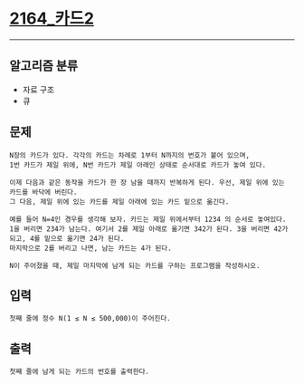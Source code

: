 # [2164_카드2](https://www.acmicpc.net/problem/2164)
---
## 알고리즘 분류
* 자료 구조
* 큐

## 문제
```
N장의 카드가 있다. 각각의 카드는 차례로 1부터 N까지의 번호가 붙어 있으며, 
1번 카드가 제일 위에, N번 카드가 제일 아래인 상태로 순서대로 카드가 놓여 있다.

이제 다음과 같은 동작을 카드가 한 장 남을 때까지 반복하게 된다. 우선, 제일 위에 있는 카드를 바닥에 버린다. 
그 다음, 제일 위에 있는 카드를 제일 아래에 있는 카드 밑으로 옮긴다.

예를 들어 N=4인 경우를 생각해 보자. 카드는 제일 위에서부터 1234 의 순서로 놓여있다. 
1을 버리면 234가 남는다. 여기서 2를 제일 아래로 옮기면 342가 된다. 3을 버리면 42가 되고, 4를 밑으로 옮기면 24가 된다. 
마지막으로 2를 버리고 나면, 남는 카드는 4가 된다.

N이 주어졌을 때, 제일 마지막에 남게 되는 카드를 구하는 프로그램을 작성하시오.
```

## 입력
```
첫째 줄에 정수 N(1 ≤ N ≤ 500,000)이 주어진다.
```
## 출력
```
첫째 줄에 남게 되는 카드의 번호를 출력한다.
```
